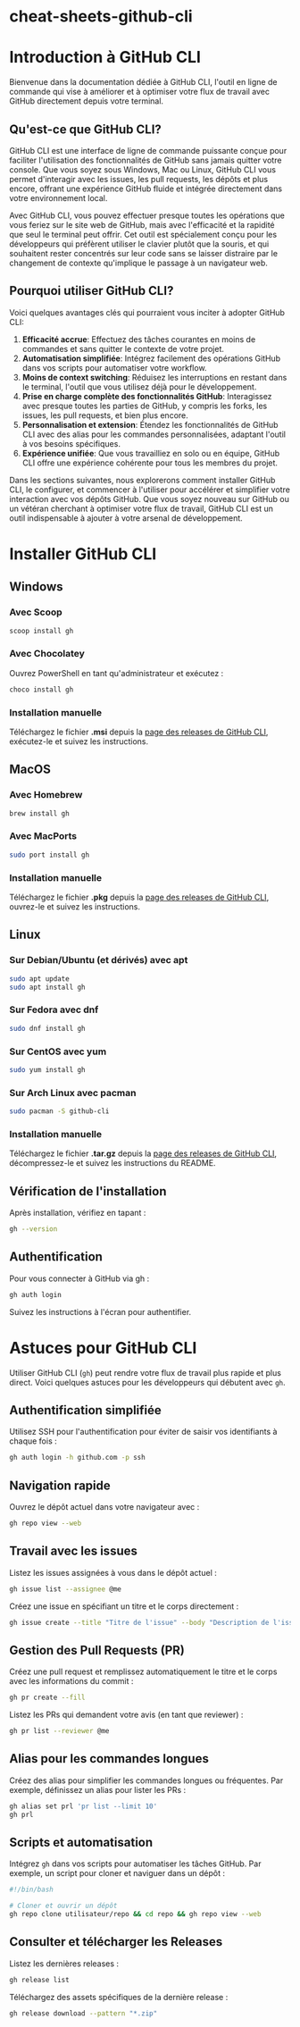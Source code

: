 # cheat-sheets-github-cli

# Introduction à GitHub CLI

Bienvenue dans la documentation dédiée à GitHub CLI, l'outil en ligne de commande qui vise à améliorer et à optimiser votre flux de travail avec GitHub directement depuis votre terminal.

## Qu'est-ce que GitHub CLI?

GitHub CLI est une interface de ligne de commande puissante conçue pour faciliter l'utilisation des fonctionnalités de GitHub sans jamais quitter votre console. Que vous soyez sous Windows, Mac ou Linux, GitHub CLI vous permet d'interagir avec les issues, les pull requests, les dépôts et plus encore, offrant une expérience GitHub fluide et intégrée directement dans votre environnement local.

Avec GitHub CLI, vous pouvez effectuer presque toutes les opérations que vous feriez sur le site web de GitHub, mais avec l'efficacité et la rapidité que seul le terminal peut offrir. Cet outil est spécialement conçu pour les développeurs qui préfèrent utiliser le clavier plutôt que la souris, et qui souhaitent rester concentrés sur leur code sans se laisser distraire par le changement de contexte qu'implique le passage à un navigateur web.

## Pourquoi utiliser GitHub CLI?

Voici quelques avantages clés qui pourraient vous inciter à adopter GitHub CLI:

1. **Efficacité accrue**: Effectuez des tâches courantes en moins de commandes et sans quitter le contexte de votre projet.
2. **Automatisation simplifiée**: Intégrez facilement des opérations GitHub dans vos scripts pour automatiser votre workflow.
3. **Moins de context switching**: Réduisez les interruptions en restant dans le terminal, l'outil que vous utilisez déjà pour le développement.
4. **Prise en charge complète des fonctionnalités GitHub**: Interagissez avec presque toutes les parties de GitHub, y compris les forks, les issues, les pull requests, et bien plus encore.
5. **Personnalisation et extension**: Étendez les fonctionnalités de GitHub CLI avec des alias pour les commandes personnalisées, adaptant l'outil à vos besoins spécifiques.
6. **Expérience unifiée**: Que vous travailliez en solo ou en équipe, GitHub CLI offre une expérience cohérente pour tous les membres du projet.

Dans les sections suivantes, nous explorerons comment installer GitHub CLI, le configurer, et commencer à l'utiliser pour accélérer et simplifier votre interaction avec vos dépôts GitHub. Que vous soyez nouveau sur GitHub ou un vétéran cherchant à optimiser votre flux de travail, GitHub CLI est un outil indispensable à ajouter à votre arsenal de développement.

# Installer GitHub CLI

## Windows

### Avec Scoop

```bash
scoop install gh
```

### Avec Chocolatey

Ouvrez PowerShell en tant qu'administrateur et exécutez :

```bash
choco install gh
```

### Installation manuelle

Téléchargez le fichier **.msi** depuis la [page des releases de GitHub CLI](https://cli.github.com/), exécutez-le et suivez les instructions.

## MacOS

### Avec Homebrew

```bash
brew install gh
```

### Avec MacPorts

```bash
sudo port install gh
```

### Installation manuelle

Téléchargez le fichier **.pkg** depuis la [page des releases de GitHub CLI](https://cli.github.com/), ouvrez-le et suivez les instructions.

## Linux

### Sur Debian/Ubuntu (et dérivés) avec apt

```bash
sudo apt update
sudo apt install gh
```

### Sur Fedora avec dnf

```bash
sudo dnf install gh
```

### Sur CentOS avec yum

```bash
sudo yum install gh
```

### Sur Arch Linux avec pacman

```bash 
sudo pacman -S github-cli
```

### Installation manuelle

Téléchargez le fichier **.tar.gz** depuis la [page des releases de GitHub CLI](https://cli.github.com/), décompressez-le et suivez les instructions du README.

## Vérification de l'installation

Après installation, vérifiez en tapant :
```bash
gh --version
```

## Authentification

Pour vous connecter à GitHub via gh :

```bash
gh auth login
```

Suivez les instructions à l'écran pour authentifier.

# Astuces pour GitHub CLI

Utiliser GitHub CLI (`gh`) peut rendre votre flux de travail plus rapide et plus direct. Voici quelques astuces pour les développeurs qui débutent avec `gh`.

## Authentification simplifiée

Utilisez SSH pour l'authentification pour éviter de saisir vos identifiants à chaque fois :

```bash
gh auth login -h github.com -p ssh
```

## Navigation rapide

Ouvrez le dépôt actuel dans votre navigateur avec :

```bash
gh repo view --web
```

## Travail avec les issues

Listez les issues assignées à vous dans le dépôt actuel :

```bash
gh issue list --assignee @me
```

Créez une issue en spécifiant un titre et le corps directement :

```bash
gh issue create --title "Titre de l'issue" --body "Description de l'issue"
```

## Gestion des Pull Requests (PR)

Créez une pull request et remplissez automatiquement le titre et le corps avec les informations du commit :

```bash
gh pr create --fill
```

Listez les PRs qui demandent votre avis (en tant que reviewer) :

```bash
gh pr list --reviewer @me
```

## Alias pour les commandes longues

Créez des alias pour simplifier les commandes longues ou fréquentes. Par exemple, définissez un alias pour lister les PRs :

```bash
gh alias set prl 'pr list --limit 10'
gh prl
```

## Scripts et automatisation

Intégrez `gh` dans vos scripts pour automatiser les tâches GitHub. Par exemple, un script pour cloner et naviguer dans un dépôt :

```bash
#!/bin/bash

# Cloner et ouvrir un dépôt
gh repo clone utilisateur/repo && cd repo && gh repo view --web
```

## Consulter et télécharger les Releases

Listez les dernières releases :

```bash
gh release list
```

Téléchargez des assets spécifiques de la dernière release :

```bash
gh release download --pattern "*.zip"
```

